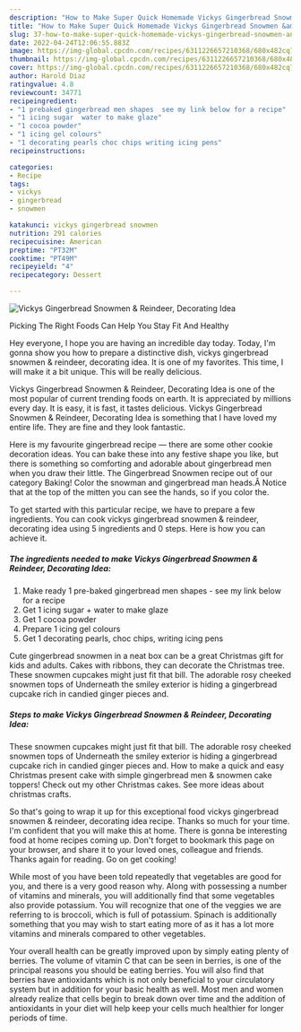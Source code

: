 ```yaml
---
description: "How to Make Super Quick Homemade Vickys Gingerbread Snowmen &amp;amp; Reindeer, Decorating Idea"
title: "How to Make Super Quick Homemade Vickys Gingerbread Snowmen &amp;amp; Reindeer, Decorating Idea"
slug: 37-how-to-make-super-quick-homemade-vickys-gingerbread-snowmen-and-amp-reindeer-decorating-idea
date: 2022-04-24T12:06:55.883Z
image: https://img-global.cpcdn.com/recipes/6311226657210368/680x482cq70/vickys-gingerbread-snowmen-reindeer-decorating-idea-recipe-main-photo.jpg
thumbnail: https://img-global.cpcdn.com/recipes/6311226657210368/680x482cq70/vickys-gingerbread-snowmen-reindeer-decorating-idea-recipe-main-photo.jpg
cover: https://img-global.cpcdn.com/recipes/6311226657210368/680x482cq70/vickys-gingerbread-snowmen-reindeer-decorating-idea-recipe-main-photo.jpg
author: Harold Diaz
ratingvalue: 4.8
reviewcount: 34771
recipeingredient:
- "1 prebaked gingerbread men shapes  see my link below for a recipe"
- "1 icing sugar  water to make glaze"
- "1 cocoa powder"
- "1 icing gel colours"
- "1 decorating pearls choc chips writing icing pens"
recipeinstructions:

categories:
- Recipe
tags:
- vickys
- gingerbread
- snowmen

katakunci: vickys gingerbread snowmen 
nutrition: 291 calories
recipecuisine: American
preptime: "PT32M"
cooktime: "PT49M"
recipeyield: "4"
recipecategory: Dessert

---
```



![Vickys Gingerbread Snowmen &amp; Reindeer, Decorating Idea](https://img-global.cpcdn.com/recipes/6311226657210368/680x482cq70/vickys-gingerbread-snowmen-reindeer-decorating-idea-recipe-main-photo.jpg)

Picking The Right Foods Can Help You Stay Fit And Healthy

Hey everyone, I hope you are having an incredible day today. Today, I'm gonna show you how to prepare a distinctive dish, vickys gingerbread snowmen &amp; reindeer, decorating idea. It is one of my favorites. This time, I will make it a bit unique. This will be really delicious.

Vickys Gingerbread Snowmen &amp; Reindeer, Decorating Idea is one of the most popular of current trending foods on earth. It is appreciated by millions every day. It is easy, it is fast, it tastes delicious. Vickys Gingerbread Snowmen &amp; Reindeer, Decorating Idea is something that I have loved my entire life. They are fine and they look fantastic.

Here is my favourite gingerbread recipe — there are some other cookie decoration ideas. You can bake these into any festive shape you like, but there is something so comforting and adorable about gingerbread men when you draw their little. The Gingerbread Snowmen recipe out of our category Baking! Color the snowman and gingerbread man heads.Â Notice that at the top of the mitten you can see the hands, so if you color the.


To get started with this particular recipe, we have to prepare a few ingredients. You can cook vickys gingerbread snowmen &amp; reindeer, decorating idea using 5 ingredients and 0 steps. Here is how you can achieve it.

<!--inarticleads1-->

##### The ingredients needed to make Vickys Gingerbread Snowmen &amp; Reindeer, Decorating Idea:

1. Make ready 1 pre-baked gingerbread men shapes - see my link below for a recipe
1. Get 1 icing sugar + water to make glaze
1. Get 1 cocoa powder
1. Prepare 1 icing gel colours
1. Get 1 decorating pearls, choc chips, writing icing pens


Cute gingerbread snowmen in a neat box can be a great Christmas gift for kids and adults. Cakes with ribbons, they can decorate the Christmas tree. These snowmen cupcakes might just fit that bill. The adorable rosy cheeked snowmen tops of Underneath the smiley exterior is hiding a gingerbread cupcake rich in candied ginger pieces and. 

<!--inarticleads2-->

##### Steps to make Vickys Gingerbread Snowmen &amp; Reindeer, Decorating Idea:



These snowmen cupcakes might just fit that bill. The adorable rosy cheeked snowmen tops of Underneath the smiley exterior is hiding a gingerbread cupcake rich in candied ginger pieces and. How to make a quick and easy Christmas present cake with simple gingerbread men &amp; snowmen cake toppers! Check out my other Christmas cakes. See more ideas about christmas crafts. 

So that's going to wrap it up for this exceptional food vickys gingerbread snowmen &amp; reindeer, decorating idea recipe. Thanks so much for your time. I'm confident that you will make this at home. There is gonna be interesting food at home recipes coming up. Don't forget to bookmark this page on your browser, and share it to your loved ones, colleague and friends. Thanks again for reading. Go on get cooking!

While most of you have been told repeatedly that vegetables are good for you, and there is a very good reason why. Along with possessing a number of vitamins and minerals, you will additionally find that some vegetables also provide potassium. You will recognize that one of the veggies we are referring to is broccoli, which is full of potassium. Spinach is additionally something that you may wish to start eating more of as it has a lot more vitamins and minerals compared to other vegetables.

Your overall health can be greatly improved upon by simply eating plenty of berries. The volume of vitamin C that can be seen in berries, is one of the principal reasons you should be eating berries. You will also find that berries have antioxidants which is not only beneficial to your circulatory system but in addition for your basic health as well. Most men and women already realize that cells begin to break down over time and the addition of antioxidants in your diet will help keep your cells much healthier for longer periods of time.
